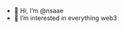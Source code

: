 - 👋 Hi, I’m @nsaae
- 👀 I’m interested in everything web3


<!---
nsaae/nsaae is a ✨ special ✨ repository because its `README.md` (this file) appears on your GitHub profile.
You can click the Preview link to take a look at your changes.
--->
